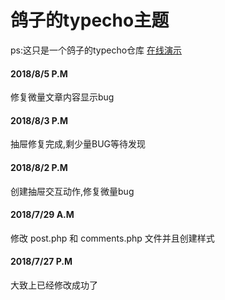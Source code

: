 # 鸽子的typecho主题
<span>ps:这只是一个鸽子的typecho仓库 <a href="http://bbs.funnyli.cn">在线演示</a></span>

<div>
  <h4>2018/8/5 P.M</h4>
  <span>修复微量文章内容显示bug</span>
</div>

<div class="">
  <h4>2018/8/3 P.M</h4>
  <span>抽屉修复完成,剩少量BUG等待发现</span>
</div>

<div class="">
  <h4>2018/8/2 P.M</h4>
  <span>创建抽屉交互动作,修复微量bug</span>
</div>

<div class="">
  <h4>2018/7/29 A.M</h4>
  <span> 修改 post.php 和 comments.php 文件并且创建样式</span>
</div>

<div class="">
  <h4>2018/7/27 P.M</h4>
  <span>大致上已经修改成功了</span>
</div>

